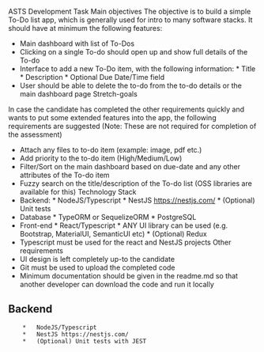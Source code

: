 ASTS Development Task
Main objectives
The objective is to build a simple To-Do list app, which is generally used for intro to many software stacks. It should have at minimum the following features:
-	Main dashboard with list of To-Dos
-	Clicking on a single To-do should open up and show full details of the To-do
-	Interface to add a new To-Do item, with the following information:
        *	Title
        *	Description
        *	Optional Due Date/Time field
-	User should be able to delete the to-do from the to-do details or the main dashboard page
Stretch-goals

In case the candidate has completed the other requirements quickly and wants to put some extended features into the app, the following requirements are suggested (Note: These are not required for completion of the assessment)
-	Attach any files to to-do item (example: image, pdf etc.)
-	Add priority to the to-do item (High/Medium/Low)
-	Filter/Sort on the main dashboard based on due-date and any other attributes of the To-do item
-	Fuzzy search on the title/description of the To-do list (OSS libraries are available for this)
Technology Stack
-	Backend:
        *	NodeJS/Typescript
        *	NestJS https://nestjs.com/ 
        *	(Optional) Unit tests
-	Database
        *	TypeORM or SequelizeORM 
        *	PostgreSQL 
-	Front-end
        *	React/Typescript
        *	ANY UI library can be used (e.g. Bootstrap, MaterialUI, SemanticUI etc)
        *	(Optional) Redux
-	Typescript must be used for the react and NestJS projects
Other requirements
-	UI design is left completely up-to the candidate
-	Git must be used to upload the completed code
-	Minimum documentation should be given in the readme.md so that another developer can download the code and run it locally

## Backend
        *	NodeJS/Typescript
        *	NestJS https://nestjs.com/ 
        *	(Optional) Unit tests with JEST

